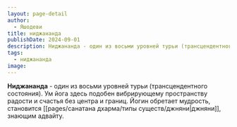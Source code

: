 ```yaml
---
layout: page-detail
author:
  - Яшодеви
title: ниджананда
publishDate: 2024-09-01
description: Ниджананда - один из восьми уровней турьи (трансцендентного состояния). Ум йога здесь подобен вибрирующему пространству радости и счастья без центра и границ. Йогин обретает мудрость, становится джняни, знающим адвайту.
tags:
  - ниджананда
image:
---
```

**Ниджананда** - один из восьми уровней турьи (трансцендентного состояния). Ум йога здесь подобен вибрирующему пространству радости и счастья без центра и границ. Йогин обретает мудрость, становится [[pages/санатана дхарма/типы существ/джняни|джняни]], знающим адвайту.


